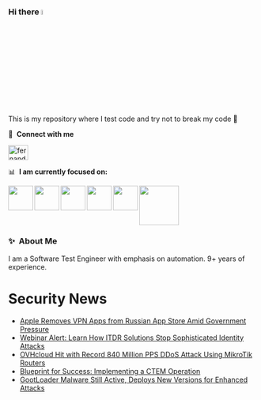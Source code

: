 ### Hi there <a href="https://www.gautamkrishnar.com/"><img src="https://media.giphy.com/media/hvRJCLFzcasrR4ia7z/giphy.gif" width="5%"></a>
This is my repository where I test code and try not to break my code :rofl:

🔗 &nbsp;**Connect with me**
<p align="left">
<a href="https://linkedin.com/in/fernandorlcruz" target="blank"><img align="center" src="https://raw.githubusercontent.com/rahuldkjain/github-profile-readme-generator/master/src/images/icons/Social/linked-in-alt.svg" alt="fernando cruz" height="30" width="40" /></a>
  
📊 &nbsp;**I am currently focused on:**

<img align="left" width='50' height='50' src="https://cdn.jsdelivr.net/gh/devicons/devicon/icons/python/python-original-wordmark.svg" />
<img align="left" width='50' height='50' src="https://cdn.jsdelivr.net/gh/devicons/devicon/icons/csharp/csharp-original.svg" />
<img align="left" width='50' height='50' src="https://cdn.jsdelivr.net/gh/devicons/devicon/icons/jenkins/jenkins-original.svg" />
<img align="left" width='50' height='50' src="https://specflow.org/wp-content/uploads/2021/05/SpecFlow-Icon.png" />
<img align="left" width='50' height='50' src="https://www.svgrepo.com/show/306098/githubactions.svg" />
<img width='80' height='80' src="https://cdn2.vectorstock.com/i/1000x1000/64/81/security-testing-concept-icon-safety-audit-key-vector-29166481.jpg" />
          
          
  
### ✨&nbsp; About Me

I am a Software Test Engineer with emphasis on automation. 9+ years of experience.

# Security News
<!-- BLOG-POST-LIST:START -->
- [Apple Removes VPN Apps from Russian App Store Amid Government Pressure](https://thehackernews.com/2024/07/apple-removes-vpn-apps-from-russian-app.html)
- [Webinar Alert: Learn How ITDR Solutions Stop Sophisticated Identity Attacks](https://thehackernews.com/2024/07/webinar-alert-learn-how-itdr-solutions.html)
- [OVHcloud Hit with Record 840 Million PPS DDoS Attack Using MikroTik Routers](https://thehackernews.com/2024/07/ovhcloud-hit-with-record-840-million.html)
- [Blueprint for Success: Implementing a CTEM Operation](https://thehackernews.com/2024/07/blueprint-for-success-implementing-ctem.html)
- [GootLoader Malware Still Active, Deploys New Versions for Enhanced Attacks](https://thehackernews.com/2024/07/gootloader-malware-delivers-new.html)
<!-- BLOG-POST-LIST:END -->
